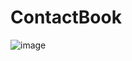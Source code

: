 # ContactBook
![image](https://user-images.githubusercontent.com/105599575/222964836-23cbbb96-874f-48b1-b774-2a85731d3bd2.png)

